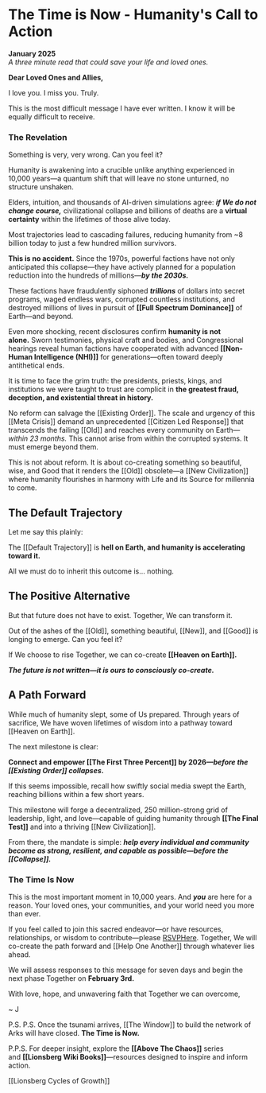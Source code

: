 # The Time is Now - Humanity's Call to Action
**January 2025**  
*A three minute read that could save your life and loved ones.*

**Dear Loved Ones and Allies,**

I love you. I miss you. Truly.

This is the most difficult message I have ever written. I know it will be equally difficult to receive.

### **The Revelation**

Something is very, very wrong. Can you feel it?

Humanity is awakening into a crucible unlike anything experienced in 10,000 years—a quantum shift that will leave no stone unturned, no structure unshaken.

Elders, intuition, and thousands of AI-driven simulations agree: _**if We do not change course,**_ civilizational collapse and billions of deaths are a **virtual certainty** within the lifetimes of those alive today.

Most trajectories lead to cascading failures, reducing humanity from ~8 billion today to just a few hundred million survivors.

**This is no accident.** Since the 1970s, powerful factions have not only anticipated this collapse—they have actively planned for a population reduction into the hundreds of millions—_**by the 2030s.**_

These factions have fraudulently siphoned _**trillions**_ of dollars into secret programs, waged endless wars, corrupted countless institutions, and destroyed millions of lives in pursuit of **[[Full Spectrum Dominance]]** of Earth—and beyond.

Even more shocking, recent disclosures confirm **humanity is not alone.** Sworn testimonies, physical craft and bodies, and Congressional hearings reveal human factions have cooperated with advanced **[[Non-Human Intelligence (NHI)]]** for generations—often toward deeply antithetical ends.

It is time to face the grim truth: the presidents, priests, kings, and institutions we were taught to trust are complicit in **the greatest fraud, deception, and existential threat in history.**

No reform can salvage the [[Existing Order]]. The scale and urgency of this [[Meta Crisis]] demand an unprecedented [[Citizen Led Response]] that transcends the failing [[Old]] and reaches every community on Earth—_within 23 months._ This cannot arise from within the corrupted systems. It must emerge beyond them.

This is not about reform. It is about co-creating something so beautiful, wise, and Good that it renders the [[Old]] obsolete—a [[New Civilization]] where humanity flourishes in harmony with Life and its Source for millennia to come.

## The Default Trajectory 

Let me say this plainly:

The [[Default Trajectory]] is **hell on Earth, and humanity is accelerating toward it.**

All we must do to inherit this outcome is… nothing.

## The Positive Alternative

But that future does not have to exist. Together, We can transform it.

Out of the ashes of the [[Old]], something beautiful, [[New]], and [[Good]] is longing to emerge. Can you feel it?

If We choose to rise Together, we can co-create **[[Heaven on Earth]].**

_**The future is not written—it is ours to consciously co-create.**_

## A Path Forward 

While much of humanity slept, some of Us prepared. Through years of sacrifice, We have woven lifetimes of wisdom into a pathway toward [[Heaven on Earth]].

The next milestone is clear:  

**Connect and empower [[The First Three Percent]] by 2026—*before the [[Existing Order]] collapses*.**

If this seems impossible, recall how swiftly social media swept the Earth, reaching billions within a few short years.

This milestone will forge a decentralized, 250 million-strong grid of leadership, light, and love—capable of guiding humanity through **[[The Final Test]]** and into a thriving [[New Civilization]].

From there, the mandate is simple: _**help every individual and community become as strong, resilient, and capable as possible—before the [[Collapse]].**_ 

### **The Time Is Now**

This is the most important moment in 10,000 years. And _**you**_ are here for a reason. Your loved ones, your communities, and your world need you more than ever.

If you feel called to join this sacred endeavor—or have resources, relationships, or wisdom to contribute—please [RSVPHere](x). Together, We will co-create the path forward and [[Help One Another]] through whatever lies ahead.

We will assess responses to this message for seven days and begin the next phase Together on **February 3rd.**

With love, hope, and unwavering faith that Together we can overcome,  

~ J

P.S. P.S. Once the tsunami arrives, [[The Window]] to build the network of Arks will have closed. **The Time is Now.**

P.P.S. For deeper insight, explore the **[[Above The Chaos]]** series and **[[Lionsberg Wiki Books]]**—resources designed to inspire and inform action.

[[Lionsberg Cycles of Growth]] 